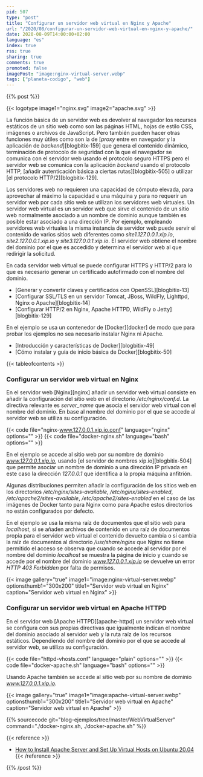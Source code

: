 ```yaml
---
pid: 507
type: "post"
title: "Configurar un servidor web virtual en Nginx y Apache"
url: "/2020/08/configurar-un-servidor-web-virtual-en-nginx-y-apache/"
date: 2020-08-09T14:00:00+02:00
language: "es"
index: true
rss: true
sharing: true
comments: true
promoted: false
imagePost: "image:nginx-virtual-server.webp"
tags: ["planeta-codigo", "web"]
---
```


{{% post %}}

{{< logotype image1="nginx.svg" image2="apache.svg" >}}

La función básica de un servidor web es devolver al navegador los recursos estáticos de un sitio web como son las páginas HTML, hojas de estilo CSS, imágenes o archivos de JavaScript. Pero también pueden hacer otras funciones muy útiles como son la de [_proxy_ entre en navegador y la aplicación de _backend_][blogbitix-159] que genera el contenido dinámico, terminación de protocolo de seguridad con la que el navegador se comunica con el servidor web usando el protocolo seguro HTTPS pero el servidor web se comunica con la aplicación _backend_ usando el protocolo HTTP, [añadir autenticación básica a ciertas rutas][blogbitix-505] o utilizar [el protocolo HTTP/2][blogbitix-129].

Los servidores web no requieren una capacidad de cómputo elevada, para aprovechar al máximo la capacidad e una máquina y para no requerir un servidor web por cada sitio web se utilizan los servidores web virtuales. Un servidor web virtual es un servidor web que sirve el contenido de un sitio web normalmente asociado a un nombre de dominio aunque también es posible estar asociado a una dirección IP. Por ejemplo, empleando servidores web virtuales la misma instancia de servidor web puede servir el contenido de varios sitios web diferentes como _site1.127.0.0.1.xip.io_, _site2.127.0.0.1.xip.io_ y  _site3.127.0.0.1.xip.io_. El servidor web obtiene el nombre del dominio por el que es accedido y determina el servidor web al que redirigir la solicitud.

En cada servidor web virtual se puede configurar HTTPS y HTTP/2 para lo que es necesario generar un certificado autofirmado con el nombre del dominio.

* [Generar y convertir claves y certificados con OpenSSL][blogbitix-13]
* [Configurar SSL/TLS en un servidor Tomcat, JBoss, WildFly, Lighttpd, Nginx o Apache][blogbitix-14]
* [Configurar HTTP/2 en Nginx, Apache HTTPD, WildFly o Jetty][blogbitix-129]

En el ejemplo se usa un contenedor de [Docker][docker] de modo que para probar los ejemplos no sea necesario instalar Nginx ni Apache.

* [Introducción y características de Docker][blogbitix-49]
* [Cómo instalar y guía de inicio básica de Docker][blogbitix-50]

{{< tableofcontents >}}

### Configurar un servidor web virtual en Nginx

En el servidor web [Nginx][nginx] añadir un servidor web virtual consiste en añadir la configuración del sitio web en el directorio _/etc/nginx/conf.d_. La directiva relevante es _server\_name_ que asocia el servidor web virtual con el nombre del dominio. En base al nombre del dominio por el que se accede al servidor web se utiliza su configuración.

{{< code file="nginx-www.127.0.0.1.xip.io.conf" language="nginx" options="" >}}
{{< code file="docker-nginx.sh" language="bash" options="" >}}

En el ejemplo se accede al sitio web por su nombre de dominio _www.127.0.0.1.xip.io_, usando [el servidor de nombres xip.io][blogbitix-504] que permite asociar un nombre de dominio a una dirección IP privada en este caso la dirección _127.0.0.1_ que identifica a la propia máquina anfitrión.

Algunas distribuciones permiten añadir la configuración de los sitios web en los directorios _/etc/nginx/sites-available_, _/etc/nginx/sites-enabled_, _/etc/apache2/sites-available_, _/etc/apache2/sites-enabled_ en el caso de las imágenes de Docker tanto para Nginx como para Apache estos directorios no están configurados por defecto.

En el ejemplo se usa la misma raíz de documentos que el sitio web para _localhost_, si se añaden archivos de contenido en una raíz de documentos propia para el servidor web virtual el contenido devuelto cambia o si cambia la raíz de documentos al directorio _/usr/share/nginx_ que Nginx no tiene permitido el acceso se observa que cuando se accede al servidor por el nombre del dominio _localhost_ se muestra la página de inicio y cuando se accede por el nombre del dominio _www.127.0.0.1.xip.io_ se devuelve un error _HTTP 403 Forbidden_ por falta de permisos.

{{< image
    gallery="true"
    image1="image:nginx-virtual-server.webp" optionsthumb1="300x200" title1="Servidor web virtual en Nginx"
    caption="Servidor web virtual en Nginx" >}}

### Configurar un servidor web virtual en Apache HTTPD

En el servidor web [Apache HTTPD][apache-httpd] un servidor web virtual se configura con sus propias directivas que igualmente indican el nombre del dominio asociado al servidor web y la ruta raíz de los recursos estáticos. Dependiendo del nombre del dominio por el que se accede al servidor web, se utiliza su configuración.

{{< code file="httpd-vhosts.conf" language="plain" options="" >}}
{{< code file="docker-apache.sh" language="bash" options="" >}}

Usando Apache también se accede al sitio web por su nombre de dominio _www.127.0.0.1.xip.io_.

{{< image
    gallery="true"
    image1="image:apache-virtual-server.webp" optionsthumb1="300x200" title1="Servidor web virtual en Apache"
    caption="Servidor web virtual en Apache" >}}

{{% sourcecode git="blog-ejemplos/tree/master/WebVirtualServer" command="./docker-nginx.sh, ./docker-apache.sh" %}}

{{< reference >}}
* [How to Install Apache Server and Set Up Virtual Hosts on Ubuntu 20.04](https://linuxhint.com/install_apache_server_setup_virtual_hosts_ubuntu/)
{{< /reference >}}

{{% /post %}}

